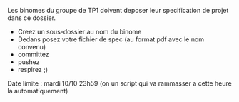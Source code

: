 Les binomes du groupe de TP1 doivent deposer leur specification de projet dans ce dossier. 
- Creez un sous-dossier au nom du binome
- Dedans posez votre fichier de spec (au format pdf avec le nom convenu)
- committez
- pushez
- respirez ;)

Date limite : mardi 10/10 23h59 (on un script qui va rammasser a cette heure la automatiquement)